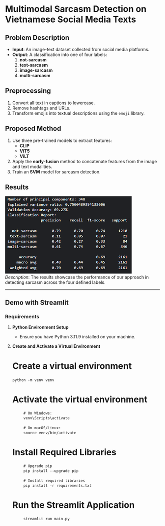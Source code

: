 # Multimodal Sarcasm Detection on Vietnamese Social Media Texts

## Problem Description
- **Input**: An image-text dataset collected from social media platforms.  
- **Output**: A classification into one of four labels:
  1. **not-sarcasm**
  2. **text-sarcasm**
  3. **image-sarcasm**
  4. **multi-sarcasm**

## Preprocessing
1. Convert all text in captions to lowercase.  
2. Remove hashtags and URLs.  
3. Transform emojis into textual descriptions using the `emoji` library.

## Proposed Method
1. Use three pre-trained models to extract features:
   - **CLIP**
   - **ViT5**
   - **ViLT**
2. Apply the **early-fusion** method to concatenate features from the image and text modalities.  
3. Train an **SVM** model for sarcasm detection.  

## Results
![Detection Results](./resource/Screenshot%202024-12-04%20163423.png)  
*Description*: The results showcase the performance of our approach in detecting sarcasm across the four defined labels.

---

## Demo with Streamlit

### Requirements
1. **Python Environment Setup**
   - Ensure you have Python 3.11.9 installed on your machine.

2. **Create and Activate a Virtual Environment**
     # Create a virtual environment
     `python -m venv venv`

     # Activate the virtual environment
     ```
          # On Windows:
          venv\Scripts\activate

          # On macOS/Linux:
          source venv/bin/activate
     ```
     # Install Required Libraries
     ```
          # Upgrade pip
          pip install --upgrade pip

          # Install required libraries
          pip install -r requirements.txt
     ```
     # Run the Streamlit Application
     ```
          streamlit run main.py
     ```
     

